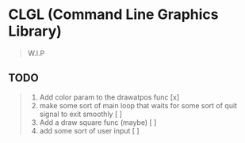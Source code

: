 # CLGL (Command Line Graphics Library)

> W.I.P

## TODO

> 1. Add color param to the drawatpos func [x]
> 2. make some sort of main loop that waits for some sort of
     quit signal to exit smoothly [ ]
> 3. Add a draw square func (maybe) [ ]
> 4. add some sort of user input [ ]
